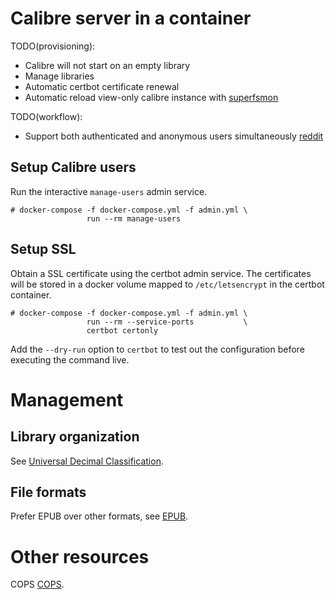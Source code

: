 # Calibre server in a container

TODO(provisioning):

* Calibre will not start on an empty library
* Manage libraries
* Automatic certbot certificate renewal
* Automatic reload view-only calibre instance with [superfsmon]

[superfsmon]: https://github.com/timakro/superfsmon

TODO(workflow):

* Support both authenticated and anonymous users simultaneously [reddit]

[reddit]: https://www.reddit.com/r/Calibre/comments/bx5wvq/how_to_enable_both_authenticated_and_anonymous/

## Setup Calibre users

Run the interactive `manage-users` admin service.

```
# docker-compose -f docker-compose.yml -f admin.yml \
                 run --rm manage-users
```

## Setup SSL

Obtain a SSL certificate using the certbot admin service.  The certificates
will be stored in a docker volume mapped to `/etc/letsencrypt` in the certbot
container.

```
# docker-compose -f docker-compose.yml -f admin.yml \
                 run --rm --service-ports           \
                 certbot certonly
```

Add the `--dry-run` option to `certbot` to test out the configuration before
executing the command live.

# Management

## Library organization

See [Universal Decimal Classification].

[Universal Decimal Classification]: https://en.wikipedia.org/wiki/Universal_Decimal_Classification

## File formats

Prefer EPUB over other formats, see [EPUB].

[EPUB]: https://blog.reedsy.com/epub-vs-mobi-vs-pdf/

# Other resources

COPS [COPS].

[COPS]: https://hub.docker.com/r/linuxserver/cops/
